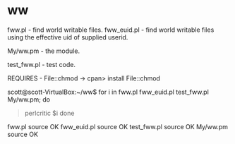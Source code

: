 # ww

fww.pl - find world writable files.
fww_euid.pl - find world writable files using the effective uid of supplied userid.

My/ww.pm - the module. 

test_fww.pl - test code. 

REQUIRES - File::chmod -> cpan> install File::chmod



scott@scott-VirtualBox:~/ww$ for i in fww.pl fww_euid.pl test_fww.pl My/ww.pm;
do
> perlcritic $i
> done

fww.pl source OK
fww_euid.pl source OK
test_fww.pl source OK
My/ww.pm source OK

